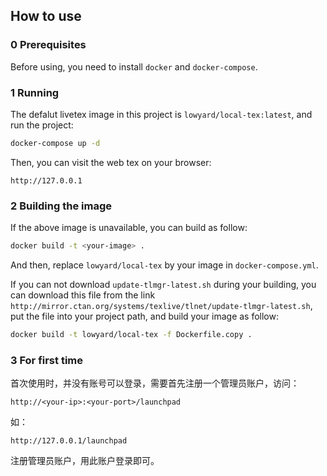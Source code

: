 ## How to use  

### 0 Prerequisites

Before using, you need to install `docker` and `docker-compose`.

### 1 Running

The defalut livetex image in this project is `lowyard/local-tex:latest`, and run the project:

```bash
docker-compose up -d
```

Then, you can visit the web tex on your browser:

```
http://127.0.0.1
```

### 2 Building the image

If the above image is unavailable, you can build as follow:

```bash
docker build -t <your-image> .
``` 

And then, replace `lowyard/local-tex` by your image in `docker-compose.yml`.  

If you can not download `update-tlmgr-latest.sh` during your building, you can download this file from the link `http://mirror.ctan.org/systems/texlive/tlnet/update-tlmgr-latest.sh`, put the file into your project path, and build your image as follow:
```bash
docker build -t lowyard/local-tex -f Dockerfile.copy .
```

### 3 For first time

首次使用时，并没有账号可以登录，需要首先注册一个管理员账户，访问：

```
http://<your-ip>:<your-port>/launchpad
```

如：

```
http://127.0.0.1/launchpad
```

注册管理员账户，用此账户登录即可。

